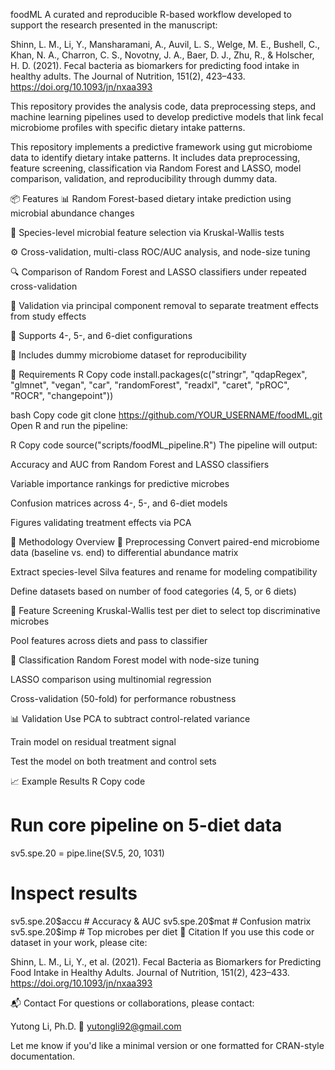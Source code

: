 foodML
A curated and reproducible R-based workflow developed to support the research presented in the manuscript:

Shinn, L. M., Li, Y., Mansharamani, A., Auvil, L. S., Welge, M. E., Bushell, C., Khan, N. A., Charron, C. S., Novotny, J. A., Baer, D. J., Zhu, R., & Holscher, H. D. (2021). Fecal bacteria as biomarkers for predicting food intake in healthy adults. The Journal of Nutrition, 151(2), 423–433.
https://doi.org/10.1093/jn/nxaa393

This repository provides the analysis code, data preprocessing steps, and machine learning pipelines used to develop predictive models that link fecal microbiome profiles with specific dietary intake patterns.

This repository implements a predictive framework using gut microbiome data to identify dietary intake patterns. It includes data preprocessing, feature screening, classification via Random Forest and LASSO, model comparison, validation, and reproducibility through dummy data.

📦 Features
📊 Random Forest-based dietary intake prediction using microbial abundance changes

🔬 Species-level microbial feature selection via Kruskal-Wallis tests

⚙️ Cross-validation, multi-class ROC/AUC analysis, and node-size tuning

🔍 Comparison of Random Forest and LASSO classifiers under repeated cross-validation

🔄 Validation via principal component removal to separate treatment effects from study effects

📁 Supports 4-, 5-, and 6-diet configurations

🧪 Includes dummy microbiome dataset for reproducibility

🔧 Requirements
R
Copy code
install.packages(c("stringr", "qdapRegex", "glmnet", "vegan", "car", "randomForest",
                   "readxl", "caret", "pROC", "ROCR", "changepoint"))

bash
Copy code
git clone https://github.com/YOUR_USERNAME/foodML.git
Open R and run the pipeline:

R
Copy code
source("scripts/foodML_pipeline.R")
The pipeline will output:

Accuracy and AUC from Random Forest and LASSO classifiers

Variable importance rankings for predictive microbes

Confusion matrices across 4-, 5-, and 6-diet models

Figures validating treatment effects via PCA

🧬 Methodology Overview
🧹 Preprocessing
Convert paired-end microbiome data (baseline vs. end) to differential abundance matrix

Extract species-level Silva features and rename for modeling compatibility

Define datasets based on number of food categories (4, 5, or 6 diets)

🧪 Feature Screening
Kruskal-Wallis test per diet to select top discriminative microbes

Pool features across diets and pass to classifier

🌲 Classification
Random Forest model with node-size tuning

LASSO comparison using multinomial regression

Cross-validation (50-fold) for performance robustness

📊 Validation
Use PCA to subtract control-related variance

Train model on residual treatment signal

Test the model on both treatment and control sets

📈 Example Results
R
Copy code
# Run core pipeline on 5-diet data
sv5.spe.20 = pipe.line(SV.5, 20, 1031)

# Inspect results
sv5.spe.20$accu      # Accuracy & AUC
sv5.spe.20$mat       # Confusion matrix
sv5.spe.20$imp       # Top microbes per diet
📝 Citation
If you use this code or dataset in your work, please cite:

Shinn, L. M., Li, Y., et al. (2021). Fecal Bacteria as Biomarkers for Predicting Food Intake in Healthy Adults. Journal of Nutrition, 151(2), 423–433.
https://doi.org/10.1093/jn/nxaa393

📬 Contact
For questions or collaborations, please contact:

Yutong Li, Ph.D.
📧 yutongli92@gmail.com

Let me know if you'd like a minimal version or one formatted for CRAN-style documentation.
